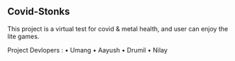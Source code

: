 ## Covid-Stonks

This project is a virtual test for covid & metal health, and user can enjoy the lite games.

 Project Devlopers :
• Umang
• Aayush
• Drumil
• Nilay 

